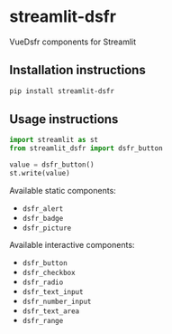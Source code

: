 # streamlit-dsfr

VueDsfr components for Streamlit


## Installation instructions

```sh
pip install streamlit-dsfr
```


## Usage instructions

```python
import streamlit as st
from streamlit_dsfr import dsfr_button

value = dsfr_button()
st.write(value)
```

Available static components:
- `dsfr_alert`
- `dsfr_badge`
- `dsfr_picture`

Available interactive components:
- `dsfr_button`
- `dsfr_checkbox`
- `dsfr_radio`
- `dsfr_text_input`
- `dsfr_number_input`
- `dsfr_text_area`
- `dsfr_range`
